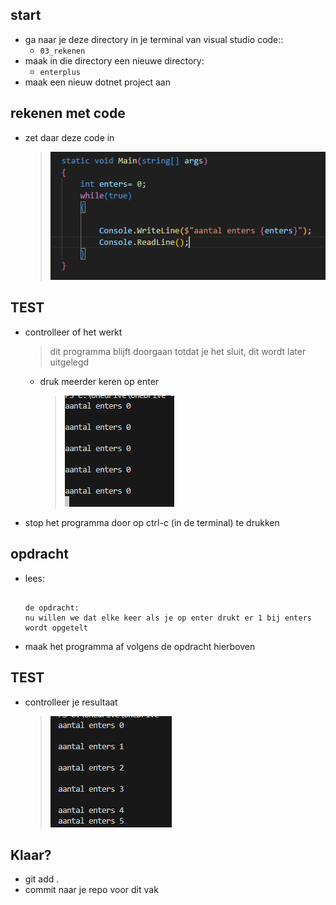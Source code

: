 
## start


- ga naar je deze directory in je terminal van visual studio code::
    - `03_rekenen`
- maak in die directory een nieuwe directory:
    - `enterplus`
- maak een nieuw dotnet project aan

## rekenen met code

- zet daar deze code in
    > ![](img/enters.PNG)

## TEST

- controlleer of het werkt
    > dit programma blijft doorgaan totdat je het sluit, dit wordt later uitgelegd
    - druk meerder keren op enter
        > ![](img/loopy.PNG)
- stop het programma door op ctrl-c (in de terminal) te drukken
## opdracht

- lees:
    ```

    de opdracht:
    nu willen we dat elke keer als je op enter drukt er 1 bij enters wordt opgetelt

    ```

- maak het programma af volgens de opdracht hierboven


## TEST

- controlleer je resultaat
    > ![](img/entersplus.PNG)


## Klaar?

- git add .
- commit naar je repo voor dit vak
